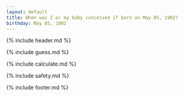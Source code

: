```yaml
---
layout: default
title: When was I or my baby conceived if born on May 05, 1902?
birthday: May 05, 1902
---
```


{% include header.md %}

{% include guess.md %}

{% include calculate.md %}

{% include safety.md %}

{% include footer.md %}



